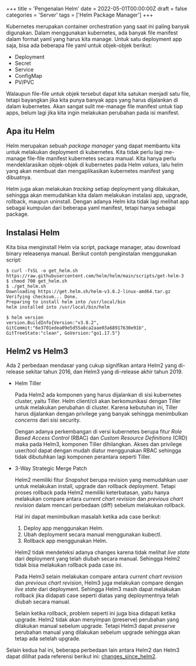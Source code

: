 +++
title = 'Pengenalan Helm'
date = 2022-05-01T00:00:00Z
draft = false
categories = 'Server'
tags = ['Helm Package Manager']
+++

Kubernetes merupakan container orchestration yang saat ini paling banyak digunakan. Dalam menggunakan kubernetes, ada banyak file manifest dalam format yaml yang harus kita manage. Untuk satu deployment app saja, bisa ada beberapa file yaml untuk objek-objek berikut:
- Deployment
- Secret
- Service
- ConfigMap
- PV/PVC

Walaupun file-file untuk objek tersebut dapat kita satukan menjadi satu file, tetapi bayangkan jika kita punya banyak apps yang harus dijalankan di dalam kubernetes. Akan sangat sulit me-manage file manifest untuk tiap apps, belum lagi jika kita ingin melakukan perubahan pada isi manifest.

## Apa itu Helm
Helm merupakan sebuah _package manager_ yang dapat membantu kita untuk melakukan deployment di kubernetes. Kita tidak perlu lagi me-manage file-file manifest kubernetes secara manual. Kita hanya perlu mendeklarasikan objek-objek di kubernetes pada Helm _values_, lalu helm yang akan membuat dan mengaplikasikan kubernetes manifest yang dibuatnya.

Helm juga akan melakukan _tracking_ setiap deployment yang dilakukan, sehingga akan memudahkan kita dalam melakukan instalasi app, upgrade, rollback, maupun uninstall. Dengan adanya Helm kita tidak lagi melihat app sebagai kumpulan dari beberapa yaml manifest, tetapi hanya sebagai package.

## Instalasi Helm
Kita bisa menginstall Helm via script, package manager, atau download binary releasenya manual. Berikut contoh penginstalan menggunakan script:

~~~
$ curl -fsSL -o get_helm.sh https://raw.githubusercontent.com/helm/helm/main/scripts/get-helm-3
$ chmod 700 get_helm.sh
$ ./get_helm.sh
Downloading https://get.helm.sh/helm-v3.8.2-linux-amd64.tar.gz
Verifying checksum... Done.
Preparing to install helm into /usr/local/bin
helm installed into /usr/local/bin/helm

$ helm version
version.BuildInfo{Version:"v3.8.2", GitCommit:"6e3701edea09e5d55a8ca2aae03a68917630e91b", GitTreeState:"clean", GoVersion:"go1.17.5"}
~~~

## Helm2 vs Helm3
Ada 2 perbedaan mendasar yang cukup signifikan antara Helm2 yang di-release sekitar tahun 2016, dan Helm3 yang di-release akhir tahun 2019.

- Helm Tiller

    Pada Helm2 ada komponen yang harus dijalankan di sisi kubernetes cluster, yaitu Tiller. Helm client/cli akan berkomunikasi dengan Tiller untuk melakukan perubahan di cluster. Karena kebutuhan ini, Tiller harus dijalankan dengan privilege yang banyak sehingga menimbulkan _concerns_ dari sisi security.

    Dengan adanya perkembangan di versi kubernetes berupa fitur _Role Based Access Control_ (RBAC) dan _Custom Resource Definitions_ (CRD) maka pada Helm3, komponen Tiller dihilangkan. Akses dan privilege user/tool dapat dengan mudah diatur menggunakan RBAC sehingga tidak dibutuhkan lagi komponen perantara seperti Tiller.

- 3-Way Strategic Merge Patch

    Helm2 memiliki fitur _Snapshot_ berupa revision yang memudahkan user untuk melakukan install, upgrade dan rollback deployment. Tetapi proses rollback pada Helm2 memiliki keterbatasan, yaitu hanya melakukan compare antara _current chart revision_ dan _previous chart revision_ dalam mencari perbedaan (diff) sebelum melakukan rollback.

    Hal ini dapat menimbulkan masalah ketika ada case berikut:

    1. Deploy app menggunakan Helm.
    2. Ubah deployment secara manual menggunakan kubectl.
    3. Rollback app menggunakan Helm.

    Helm2 tidak mendeteksi adanya changes karena tidak melihat _live state_ dari deployment yang telah diubah secara manual. Sehingga Helm2 tidak bisa melakukan rollback pada case ini.

    Pada Helm3 selain melakukan compare antara _current chart revision_ dan _previous chart revision_, Helm3 juga melakukan compare dengan _live state_ dari deployment. Sehingga Helm3 masih dapat melakukan rollback jika didapati case seperti diatas yang deploymentnya telah diubah secara manual.

    Selain ketika rollback, problem seperti ini juga bisa didapati ketika upgrade. Helm2 tidak akan menyimpan (preserve) perubahan yang dilakukan manual sebelum upgrade. Tetapi Helm3 dapat _preserve_ perubahan manual yang dilakukan sebelum upgrade sehingga akan tetap ada setelah upgrade.

Selain kedua hal ini, beberapa perbedaan lain antara Helm2 dan Helm3 dapat dilihat pada referensi berikut ini:
[changes_since_helm2](https://helm.sh/docs/faq/changes_since_helm2/).
